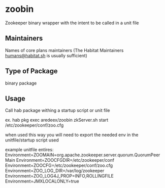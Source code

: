 # zoobin

Zookeeper binary wrapper with the intent to be called in a unit file

## Maintainers

Names of core plans maintainers (The Habitat Maintainers humans@habitat.sh is usually sufficient)

## Type of Package

binary package


## Usage
Call hab package withing a startup script or unit file

ex. hab pkg exec aredeex/zoobin zkServer.sh start /etc/zookeeper/conf/zoo.cfg

when used this way you will need to export the needed env in the unitfile/startup script used

example unitfile entires:  
  Environment=ZOOMAIN=org.apache.zookeeper.server.quorum.QuorumPeerMain
  Environment=ZOOCFGDIR=/etc/zookeeper/conf
  Environment=ZOOCFG=/etc/zookeeper/conf/zoo.cfg
  Environment=ZOO_LOG_DIR=/var/log/zookeeper
  Environment=ZOO_LOG4J_PROP=INFO,ROLLINGFILE
  Environment=JMXLOCALONLY=true
